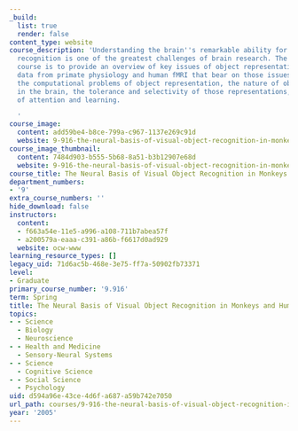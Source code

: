 ```yaml
---
_build:
  list: true
  render: false
content_type: website
course_description: 'Understanding the brain''s remarkable ability for visual object
  recognition is one of the greatest challenges of brain research. The goal of this
  course is to provide an overview of key issues of object representation and to survey
  data from primate physiology and human fMRI that bear on those issues. Topics include
  the computational problems of object representation, the nature of object representations
  in the brain, the tolerance and selectivity of those representations, and the effects
  of attention and learning.

  '
course_image:
  content: add59be4-b8ce-799a-c967-1137e269c91d
  website: 9-916-the-neural-basis-of-visual-object-recognition-in-monkeys-and-humans-spring-2005
course_image_thumbnail:
  content: 7484d903-b555-5b68-8a51-b3b12907e68d
  website: 9-916-the-neural-basis-of-visual-object-recognition-in-monkeys-and-humans-spring-2005
course_title: The Neural Basis of Visual Object Recognition in Monkeys and Humans
department_numbers:
- '9'
extra_course_numbers: ''
hide_download: false
instructors:
  content:
  - f663a54e-11e5-a996-a108-711b7abea57f
  - a200579a-eaaa-c391-a86b-f6617d0ad929
  website: ocw-www
learning_resource_types: []
legacy_uid: 71d6ac5b-468e-3e75-ff7a-50902fb73371
level:
- Graduate
primary_course_number: '9.916'
term: Spring
title: The Neural Basis of Visual Object Recognition in Monkeys and Humans
topics:
- - Science
  - Biology
  - Neuroscience
- - Health and Medicine
  - Sensory-Neural Systems
- - Science
  - Cognitive Science
- - Social Science
  - Psychology
uid: d594a96e-43ce-4d6f-a687-a59b742e7050
url_path: courses/9-916-the-neural-basis-of-visual-object-recognition-in-monkeys-and-humans-spring-2005
year: '2005'
---
```

